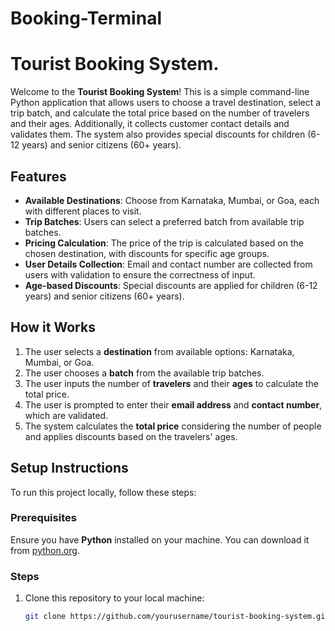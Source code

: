 # Booking-Terminal
# Tourist Booking System.

Welcome to the **Tourist Booking System**! This is a simple command-line Python application that allows users to choose a travel destination, select a trip batch, and calculate the total price based on the number of travelers and their ages. Additionally, it collects customer contact details and validates them. The system also provides special discounts for children (6-12 years) and senior citizens (60+ years).

## Features

- **Available Destinations**: Choose from Karnataka, Mumbai, or Goa, each with different places to visit.
- **Trip Batches**: Users can select a preferred batch from available trip batches.
- **Pricing Calculation**: The price of the trip is calculated based on the chosen destination, with discounts for specific age groups.
- **User Details Collection**: Email and contact number are collected from users with validation to ensure the correctness of input.
- **Age-based Discounts**: Special discounts are applied for children (6-12 years) and senior citizens (60+ years).
  
## How it Works

1. The user selects a **destination** from available options: Karnataka, Mumbai, or Goa.
2. The user chooses a **batch** from the available trip batches.
3. The user inputs the number of **travelers** and their **ages** to calculate the total price.
4. The user is prompted to enter their **email address** and **contact number**, which are validated.
5. The system calculates the **total price** considering the number of people and applies discounts based on the travelers' ages.

## Setup Instructions

To run this project locally, follow these steps:

### Prerequisites

Ensure you have **Python** installed on your machine. You can download it from [python.org](https://www.python.org/downloads/).

### Steps

1. Clone this repository to your local machine:
   ```bash
   git clone https://github.com/yourusername/tourist-booking-system.git
